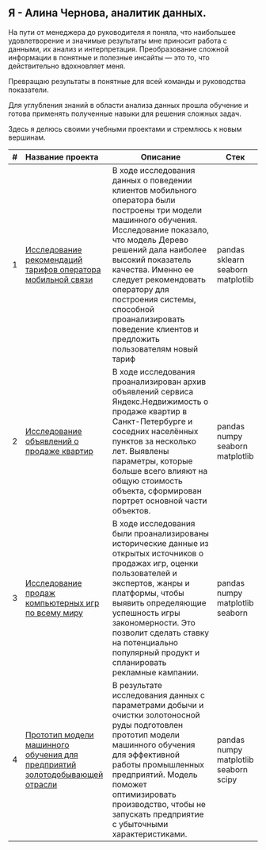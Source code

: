 ## Я - Алина Чернова, аналитик данных. 

На пути от менеджера до руководителя я поняла, что наибольшее удовлетворение и значимые результаты мне приносит работа с данными, их анализ и интерпретация. Преобразование сложной информации в понятные и полезные инсайты — это то, что действительно вдохновляет меня.

Превращаю результаты в понятные для всей команды и руководства показатели.

Для углубления знаний в области анализа данных прошла обучение и готова применять полученные навыки для решения сложных задач.

Здесь я делюсь своими учебными проектами и стремлюсь к новым вершинам.

|#|Название проекта|Описание|Стек|
|-|:----------|----------|----------|
|1|[Исследование рекомендаций тарифов оператора мобильной связи](https://github.com/AlinChern/Projects_portfolio/tree/d47d9308eb04532f44a3ef139e98a03553109203/%D0%9F%D1%80%D0%BE%D0%B5%D0%BA%D1%82%20%D0%98%D1%81%D1%81%D0%BB%D0%B5%D0%B4%D0%BE%D0%B2%D0%B0%D0%BD%D0%B8%D0%B5%20%D1%82%D0%B0%D1%80%D0%B8%D1%84%D0%BE%D0%B2)|В ходе исследования данных о поведении клиентов мобильного оператора были построены три модели машинного обучения. Исследование показало, что модель Дерево решений дала наиболее высокий показатель качества. Именно ее следует рекомендовать оператору для построения системы, способной проанализировать поведение клиентов и предложить пользователям новый тариф|pandas</br>sklearn</br>seaborn</br>matplotlib|
|2|[Исследование объявлений о продаже квартир](https:)|В ходе исследования проанализирован архив объявлений сервиса Яндекс.Недвижимость о продаже квартир в Санкт-Петербурге и соседних населённых пунктов за несколько лет. Выявлены параметры, которые больше всего влияют на общую стоимость объекта, сформирован портрет основной части объектов.|pandas</br>numpy</br>seaborn</br>matplotlib|
|3|[Исследование продаж компьютерных игр по всему миру](https:)|В ходе исследования были проанализированы исторические данные из открытых источников о продажах игр, оценки пользователей и экспертов, жанры и платформы, чтобы выявить определяющие успешность игры закономерности. Это позволит сделать ставку на потенциально популярный продукт и спланировать рекламные кампании.|pandas</br>numpy</br>matplotlib</br>seaborn|
|4|[Прототип модели машинного обучения для предприятий золотодобывающей отрасли](https:)|В результате исследования данных с параметрами добычи и очистки золотоносной руды подготовлен прототип модели машинного обучения для эффективной работы промышленных предприятий. Модель поможет оптимизировать производство, чтобы не запускать предприятие с убыточными характеристиками.|pandas</br>numpy</br>matplotlib</br>seaborn</br>scipy|
